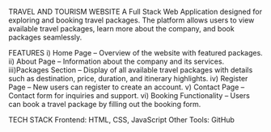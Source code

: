TRAVEL AND TOURISM WEBSITE
A Full Stack Web Application designed for exploring and booking travel packages. The platform allows users to view available travel packages, learn more about the company, and book packages seamlessly.

FEATURES
 i) Home Page – Overview of the website with featured packages.
ii) About Page – Information about the company and its services.
iii)Packages Section – Display of all available travel packages with details such as destination, price, duration, and itinerary highlights.
iv) Register Page – New users can register to create an account.
 v) Contact Page – Contact form for inquiries and support.
vi) Booking Functionality – Users can book a travel package by filling out the booking form.

TECH STACK
Frontend: HTML, CSS, JavaScript
Other Tools: GitHub
